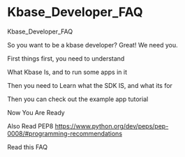 # Kbase_Developer_FAQ
Kbase_Developer_FAQ

So you want to be a kbase developer?
Great! We need you.

First things first, you need to understand 

What Kbase Is, and to run some apps in it

Then you need to Learn what the SDK IS, and what its for

Then you can check out the example app tutorial

Now You Are Ready

Also Read PEP8 https://www.python.org/dev/peps/pep-0008/#programming-recommendations

Read this FAQ
